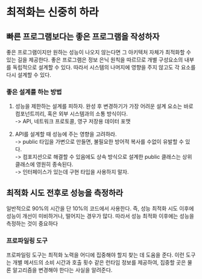 # 최적화는 신중히 하라
## 빠른 프로그램보다는 좋은 프로그램을 작성하자
좋은 프로그램이지만 원하는 성능이 나오지 않는다면 그 아키텍처 자체가 최적화할 수 있는 길을 제공한다. 좋은 프로그램은 정보 은닉 원칙을 따르므로 개별 구성요소의 내부를 독립적으로 설계할 수 있다.
따라서 시스템의 나머지에 영향을 주지 않고도 각 요소를 다시 설계할 수 있다. 

### 좋은 설계를 하는 방법
1. 성능을 제한하는 설계를 피하자. 완성 후 변경하기가 가장 어려운 설계 요소는 바로 컴포넌트끼리, 혹은 외부 시스템과의 소통 방식이다. <br>
 -> API, 네트워크 프로토콜, 영구 저장용 데이터 포맷 

2. API를 설계할 때 성능에 주는 영향을 고려하라. <br>
 -> public 타입을 가변으로 만들면, 불필요한 방어적 복사를 수없이 유발할 수 있다. <br>
 -> 컴포지션으로 해결할 수 있음에도 상속 방식으로 설계한 public 클래스는 상위 클래스에 영원히 종속된다. <br>
 -> 인터페이스가 있는데 구현 타입을 사용하지 말자. 

## 최적화 시도 전후로 성능을 측정하라
일반적으로 90%의 시간을 단 10%의 코드에서 사용한다.  즉, 성능 최적화 시도 이후에 성능이 개선이 미비하거나, 떨어지는 경우가 많다. 따라서 성능 최적화 이후에는 성능을 측정하는 것이 중요하다

### 프로파일링 도구
 프로파일링 도구는 최적화 노력을 어디에 집중해야 할지 찾는 데 도움을 준다. 이런 도구는 개별 메서드의 소비 시간과 호출 횟수 같은 런타임 정보를 제공하여, 집중할 곳은 물론 알고리즘을 변경해야 한다는 사실을 알려준다.
